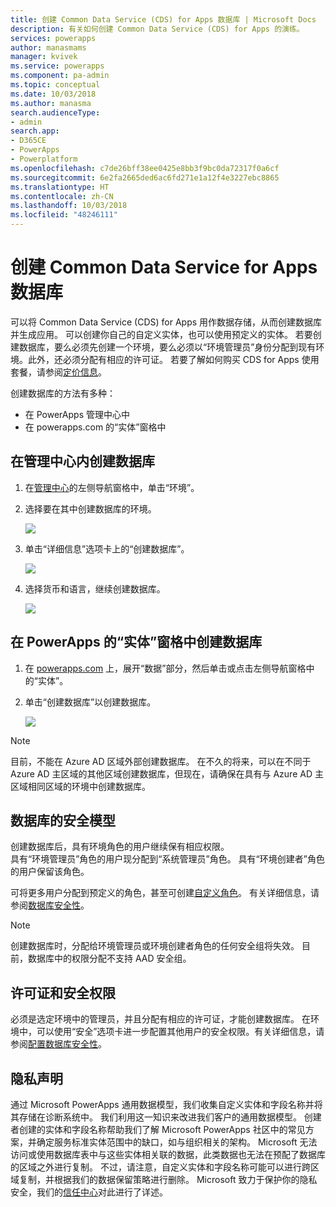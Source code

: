 ```yaml
---
title: 创建 Common Data Service (CDS) for Apps 数据库 | Microsoft Docs
description: 有关如何创建 Common Data Service (CDS) for Apps 的演练。
services: powerapps
author: manasmams
manager: kvivek
ms.service: powerapps
ms.component: pa-admin
ms.topic: conceptual
ms.date: 10/03/2018
ms.author: manasma
search.audienceType:
- admin
search.app:
- D365CE
- PowerApps
- Powerplatform
ms.openlocfilehash: c7de26bff38ee0425e8bb3f9bc0da72317f0a6cf
ms.sourcegitcommit: 6e2fa2665ded6ac6fd271e1a12f4e3227ebc8865
ms.translationtype: HT
ms.contentlocale: zh-CN
ms.lasthandoff: 10/03/2018
ms.locfileid: "48246111"
---
```

# <a name="create-a-common-data-service-for-apps-database"></a>创建 Common Data Service for Apps 数据库
可以将 Common Data Service (CDS) for Apps 用作数据存储，从而创建数据库并生成应用。 可以创建你自己的自定义实体，也可以使用预定义的实体。 若要创建数据库，要么必须先创建一个环境，要么必须以“环境管理员”身份分配到现有环境。此外，还必须分配有相应的许可证。 若要了解如何购买 CDS for Apps 使用套餐，请参阅[定价信息](pricing-billing-skus.md)。

创建数据库的方法有多种：

* 在 PowerApps 管理中心中
* 在 powerapps.com 的“实体”窗格中

## <a name="create-a-database-in-the-admin-center"></a>在管理中心内创建数据库
1. 在[管理中心](https://admin.powerapps.com)的左侧导航窗格中，单击“环境”。
    
2. 选择要在其中创建数据库的环境。
    
    ![](./media/create-database/environment-list-new.png)

3. 单击“详细信息”选项卡上的“创建数据库”。 
    
    ![](./media/create-database/Create-DB-From-Details.png)

4. 选择货币和语言，继续创建数据库。 
    
    ![](./media/create-database/DB-Choose-options.png)



## <a name="create-a-database-in-the-entities-pane-of-powerapps"></a>在 PowerApps 的“实体”窗格中创建数据库
1. 在 [powerapps.com](https://web.powerapps.com/?utm_source=padocs&utm_medium=linkinadoc&utm_campaign=referralsfromdoc) 上，展开“数据”部分，然后单击或点击左侧导航窗格中的“实体”。

2. 单击“创建数据库”以创建数据库。

    ![](./media/create-database/Create-DB-From-Entities.png)

> [!NOTE]
> 目前，不能在 Azure AD 区域外部创建数据库。 在不久的将来，可以在不同于 Azure AD 主区域的其他区域创建数据库，但现在，请确保在具有与 Azure AD 主区域相同区域的环境中创建数据库。

## <a name="security-model-for-the-databases"></a>数据库的安全模型
创建数据库后，具有环境角色的用户继续保有相应权限。  
    具有“环境管理员”角色的用户现分配到“系统管理员”角色。 具有“环境创建者”角色的用户保留该角色。

可将更多用户分配到预定义的角色，甚至可创建[自定义角色][1]。 有关详细信息，请参阅[数据库安全性](database-security.md)。

> [!NOTE]
> 创建数据库时，分配给环境管理员或环境创建者角色的任何安全组将失效。 目前，数据库中的权限分配不支持 AAD 安全组。


## <a name="license-and-security-permissions"></a>许可证和安全权限
必须是选定环境中的管理员，并且分配有相应的许可证，才能创建数据库。 在环境中，可以使用“安全”选项卡进一步配置其他用户的安全权限。有关详细信息，请参阅[配置数据库安全性](database-security.md)。

## <a name="privacy-notice"></a>隐私声明
通过 Microsoft PowerApps 通用数据模型，我们收集自定义实体和字段名称并将其存储在诊断系统中。  我们利用这一知识来改进我们客户的通用数据模型。 创建者创建的实体和字段名称帮助我们了解 Microsoft PowerApps 社区中的常见方案，并确定服务标准实体范围中的缺口，如与组织相关的架构。 Microsoft 无法访问或使用数据库表中与这些实体相关联的数据，此类数据也无法在预配了数据库的区域之外进行复制。 不过，请注意，自定义实体和字段名称可能可以进行跨区域复制，并根据我们的数据保留策略进行删除。 Microsoft 致力于保护你的隐私安全，我们的[信任中心](https://www.microsoft.com/trustcenter/Privacy/default.aspx)对此进行了详述。


<!--Reference links in article-->
[1]: https://technet.microsoft.com/library/dn531130.aspx
